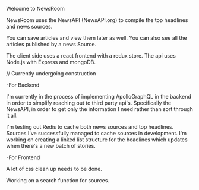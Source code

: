 Welcome to NewsRoom

NewsRoom uses the NewsAPI (NewsAPI.org) to compile the top headlines and news sources.

You can save articles and view them later as well. You can also see all the articles published by a news Source.

The client side uses a react frontend with a redux store.
The api uses Node.js with Express and mongoDB.


// Currently undergoing construction

-For Backend

I'm currently in the process of implementing ApolloGraphQL in the backend in order to simplify reaching out to third party api's. Specifically the NewsAPI, in order to get only the information I need rather than sort through it all.

I'm testing out Redis to cache both news sources and top headlines. Sources I've successfully managed to cache sources in development. I'm working on creating a linked list structure for the headlines which updates when there's a new batch of stories.

-For Frontend

A lot of css clean up needs to be done.

Working on a search function for sources.

